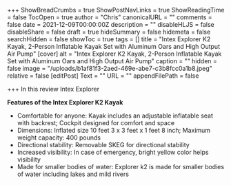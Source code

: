 +++
ShowBreadCrumbs = true
ShowPostNavLinks = true
ShowReadingTime = false
TocOpen = true
author = "Chris"
canonicalURL = ""
comments = false
date = 2021-12-09T00:00:00Z
description = ""
disableHLJS = false
disableShare = false
draft = true
hideSummary = false
hidemeta = false
searchHidden = false
showToc = true
tags = []
title = "Intex Explorer K2 Kayak, 2-Person Inflatable Kayak Set with Aluminum Oars and High Output Air Pump"
[cover]
alt = "Intex Explorer K2 Kayak, 2-Person Inflatable Kayak Set with Aluminum Oars and High Output Air Pump"
caption = ""
hidden = false
image = "/uploads/b1af81f3-2aed-469e-abe7-c3b8fcc0a1b8.jpeg"
relative = false
[editPost]
Text = ""
URL = ""
appendFilePath = false

+++
In this review Intex Explorer 

**Features of the Intex Explorer K2 Kayak**

* Comfortable for anyone: Kayak includes an adjustable inflatable seat with backrest; Cockpit designed for comfort and space
* Dimensions: Inflated size 10 feet 3 x 3 feet x 1 feet 8 inch; Maximum weight capacity: 400 pounds
* Directional stability: Removable SKEG for directional stability
* Increased visibility: In case of emergency, bright yellow color helps visibility
* Made for smaller bodies of water: Explorer k2 is made for smaller bodies of water including lakes and mild rivers